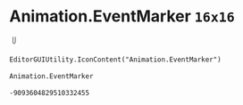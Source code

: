 # Animation.EventMarker `16x16`
<img src="/img/Animation.EventMarker.png" width=16 height=16>

``` CSharp
EditorGUIUtility.IconContent("Animation.EventMarker")
```
```
Animation.EventMarker
```
```
-9093604829510332455
```

